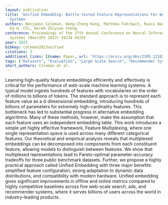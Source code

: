 ```yaml
---
layout: publication
title: 'Unified Embedding: Battle-tested Feature Representations For Web-scale ML
  Systems'
authors: Benjamin Coleman, Wang-Cheng Kang, Matthew Fahrbach, Ruoxi Wang, Lichan Hong,
  Ed H. Chi, Derek Zhiyuan Cheng
conference: Proceedings of the 37th Annual Conference on Neural Information Processing
  Systems (NeurIPS 2023) 56234-56255
year: 2023
bibkey: coleman2023unified
citations: 3
additional_links: [{name: Paper, url: 'https://arxiv.org/abs/2305.12102'}]
tags: ["Datasets", "Evaluation", "Large Scale Search", "Recommender Systems", "Scalability", "Tools & Libraries"]
short_authors: Coleman et al.
---
```

Learning high-quality feature embeddings efficiently and effectively is
critical for the performance of web-scale machine learning systems. A typical
model ingests hundreds of features with vocabularies on the order of millions
to billions of tokens. The standard approach is to represent each feature value
as a d-dimensional embedding, introducing hundreds of billions of parameters
for extremely high-cardinality features. This bottleneck has led to substantial
progress in alternative embedding algorithms. Many of these methods, however,
make the assumption that each feature uses an independent embedding table. This
work introduces a simple yet highly effective framework, Feature Multiplexing,
where one single representation space is used across many different categorical
features. Our theoretical and empirical analysis reveals that multiplexed
embeddings can be decomposed into components from each constituent feature,
allowing models to distinguish between features. We show that multiplexed
representations lead to Pareto-optimal parameter-accuracy tradeoffs for three
public benchmark datasets. Further, we propose a highly practical approach
called Unified Embedding with three major benefits: simplified feature
configuration, strong adaptation to dynamic data distributions, and
compatibility with modern hardware. Unified embedding gives significant
improvements in offline and online metrics compared to highly competitive
baselines across five web-scale search, ads, and recommender systems, where it
serves billions of users across the world in industry-leading products.